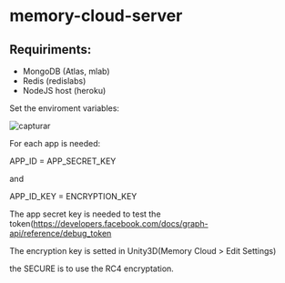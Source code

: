 # memory-cloud-server

## Requiriments:
- MongoDB (Atlas, mlab)
- Redis (redislabs)
- NodeJS host (heroku)

Set the enviroment variables: 

![capturar](https://user-images.githubusercontent.com/4512966/38453267-21b3e516-3a29-11e8-94ad-59f46c40cacf.JPG)

For each app is needed:

APP_ID = APP_SECRET_KEY

and

APP_ID_KEY = ENCRYPTION_KEY

The app secret key is needed to test the token(https://developers.facebook.com/docs/graph-api/reference/debug_token

The encryption key is setted in Unity3D(Memory Cloud > Edit Settings)

the SECURE is to use the RC4 encryptation.
